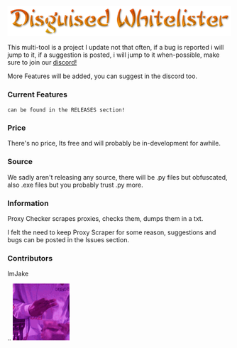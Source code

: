 ![](https://github.com/Zzaff/disguised-multibot/blob/main/logos/logo.png)


This multi-tool is a project I update not that often, if a bug is reported i will jump to it, if a suggestion is posted, i will jump to it when-possible, make sure to join our [discord!](https://discord.gg/5ZuPsbJCKb)

More Features will be added, you can suggest in the discord too.

### Current Features ###
```
can be found in the RELEASES section!
```

### Price ###
There's no price, Its free and will probably be in-development for awhile.

### Source ###
We sadly aren't releasing any source, there will be .py files but obfuscated, also .exe files but you probably trust .py more.

### Information ###
Proxy Checker scrapes proxies, checks them, dumps them in a txt.

I felt the need to keep Proxy Scraper for some reason, suggestions and bugs can be posted in the Issues section.
### Contributors ###
ImJake

..
![](https://github.com/Zzaff/disguised-multibot/blob/main/logos/imjake.gif)
